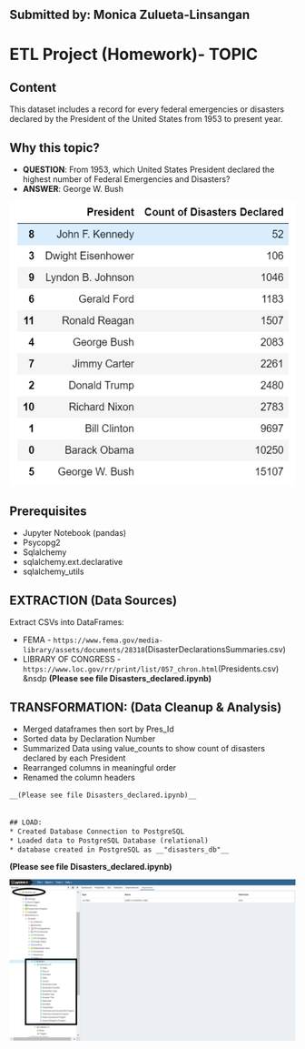 ## Submitted by: Monica Zulueta-Linsangan

# ETL Project (Homework)- TOPIC

## Content
This dataset includes a record for every federal emergencies or disasters declared by the President of the United States from 1953 to present year.

## Why this topic?
* __QUESTION__: From 1953, which United States President declared the highest number of Federal Emergencies and Disasters? 
* __ANSWER__: George W. Bush

![final_app_part4.png](Images/Disaster_Count.PNG)

## Prerequisites
* Jupyter Notebook (pandas)
* Psycopg2
* Sqlalchemy
* sqlalchemy.ext.declarative
* sqlalchemy_utils


## EXTRACTION (Data Sources)
Extract CSVs into DataFrames:
* FEMA - `https://www.fema.gov/media-library/assets/documents/28318`(DisasterDeclarationsSummaries.csv)
* LIBRARY OF CONGRESS - `https://www.loc.gov/rr/print/list/057_chron.html`(Presidents.csv)
&nsdp
__(Please see file Disasters_declared.ipynb)__


## TRANSFORMATION: (Data Cleanup & Analysis)
* Merged dataframes then sort by Pres_Id
* Sorted data by Declaration Number
* Summarized Data using value_counts to show count of disasters declared by each President
* Rearranged columns in meaningful order
* Renamed the column headers
```
__(Please see file Disasters_declared.ipynb)__


## LOAD:
* Created Database Connection to PostgreSQL
* Loaded data to PostgreSQL Database (relational)
* database created in PostgreSQL as __"disasters_db"__
```
__(Please see file Disasters_declared.ipynb)__


![final_app_part4.png](Images/LOAD_disaster_db.PNG)




